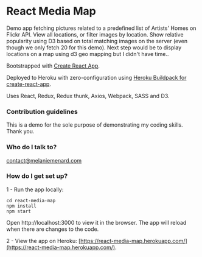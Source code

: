 # React Media Map

Demo app fetching pictures related to a predefined list of Artists' Homes on Flickr API. View all locations, or filter images by location. Show relative popularity using D3 based on total matching images on the server (even though we only fetch 20 for this demo). Next step would be to display locations on a map using d3 geo mapping but I didn't have time..

Bootstrapped with [Create React App](https://github.com/facebookincubator/create-react-app).

Deployed to Heroku with zero-configuration using [Heroku Buildpack for create-react-app](https://github.com/mars/create-react-app-buildpack).

Uses React, Redux, Redux thunk, Axios, Webpack, SASS and D3.

### Contribution guidelines ###

This is a demo for the sole purpose of demonstrating my coding skills. Thank you.

### Who do I talk to? ###

contact@melaniemenard.com

### How do I get set up? ###

1 - Run the app locally:

```
cd react-media-map
npm install
npm start
```

Open http://localhost:3000 to view it in the browser. The app will reload when there are changes to the code.

2 - View the app on Heroku: [https://react-media-map.herokuapp.com/](https://react-media-map.herokuapp.com/).
